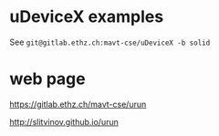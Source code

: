# uDeviceX examples

See `git@gitlab.ethz.ch:mavt-cse/uDeviceX -b solid`

# web page

https://gitlab.ethz.ch/mavt-cse/urun

http://slitvinov.github.io/urun
